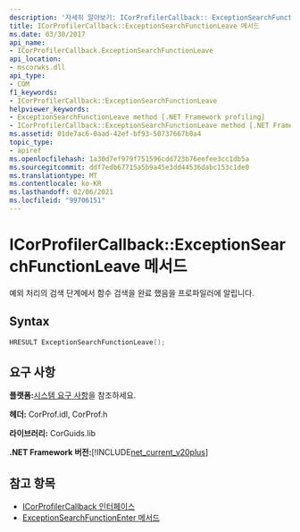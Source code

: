 ```yaml
---
description: '자세히 알아보기: ICorProfilerCallback:: ExceptionSearchFunctionLeave 메서드'
title: ICorProfilerCallback::ExceptionSearchFunctionLeave 메서드
ms.date: 03/30/2017
api_name:
- ICorProfilerCallback.ExceptionSearchFunctionLeave
api_location:
- mscorwks.dll
api_type:
- COM
f1_keywords:
- ICorProfilerCallback::ExceptionSearchFunctionLeave
helpviewer_keywords:
- ExceptionSearchFunctionLeave method [.NET Framework profiling]
- ICorProfilerCallback::ExceptionSearchFunctionLeave method [.NET Framework profiling]
ms.assetid: 01de7ac6-0aad-42ef-bf93-50737667b0a4
topic_type:
- apiref
ms.openlocfilehash: 1a30d7ef979f751596cdd723b76eefee3cc1db5a
ms.sourcegitcommit: ddf7edb67715a5b9a45e3dd44536dabc153c1de0
ms.translationtype: MT
ms.contentlocale: ko-KR
ms.lasthandoff: 02/06/2021
ms.locfileid: "99706151"
---
```

# <a name="icorprofilercallbackexceptionsearchfunctionleave-method"></a>ICorProfilerCallback::ExceptionSearchFunctionLeave 메서드

예외 처리의 검색 단계에서 함수 검색을 완료 했음을 프로파일러에 알립니다.  
  
## <a name="syntax"></a>Syntax  
  
```cpp  
HRESULT ExceptionSearchFunctionLeave();  
```  
  
## <a name="requirements"></a>요구 사항  

 **플랫폼:**[시스템 요구 사항](../../get-started/system-requirements.md)을 참조하세요.  
  
 **헤더:** CorProf.idl, CorProf.h  
  
 **라이브러리:** CorGuids.lib  
  
 **.NET Framework 버전:**[!INCLUDE[net_current_v20plus](../../../../includes/net-current-v20plus-md.md)]  
  
## <a name="see-also"></a>참고 항목

- [ICorProfilerCallback 인터페이스](icorprofilercallback-interface.md)
- [ExceptionSearchFunctionEnter 메서드](icorprofilercallback-exceptionsearchfunctionenter-method.md)
